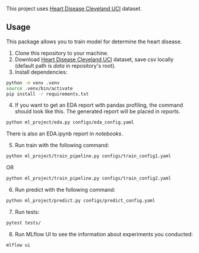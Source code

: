This project uses [Heart Disease Cleveland UCI](https://www.kaggle.com/datasets/cherngs/heart-disease-cleveland-uci) dataset.

## Usage
This package allows you to train model for determine the heart disease.
1. Clone this repository to your machine.
2. Download [Heart Disease Cleveland UCI](https://www.kaggle.com/datasets/cherngs/heart-disease-cleveland-uci) dataset, save csv locally (default path is *data* in repository's root).
3. Install dependencies:
```sh
python -m venv .venv
source .venv/bin/activate
pip install -r requirements.txt
```
4. If you want to get an EDA report with pandas profiling, the command should look like this. The generated report will be placed in *reports*.
```sh
python ml_project/eda.py configs/eda_config.yaml
```
There is also an EDA.ipynb report in *notebooks*.

5. Run train with the following command:
```sh
python ml_project/train_pipeline.py configs/train_config1.yaml
```
OR
```sh
python ml_project/train_pipeline.py configs/train_config2.yaml
```

6. Run predict with the following command:
```sh
python ml_project/predict.py configs/predict_config.yaml
```
7. Run tests:
```sh
pytest tests/
```
8. Run MLflow UI to see the information about experiments you conducted:
```sh
mlflow ui
```